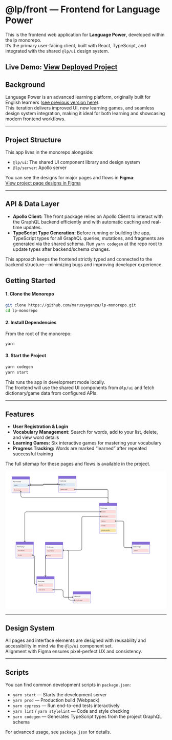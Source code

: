 # @lp/front — Frontend for Language Power

This is the frontend web application for **Language Power**, developed within the lp monorepo.  
It’s the primary user-facing client, built with React, TypeScript, and integrated with the shared `@lp/ui` design system.

## Live Demo: [View Deployed Project](https://lp-monorepo-1.onrender.com)

## Background

Language Power is an advanced learning platform, originally built for English learners ([see previous version here](https://github.com/marusyaganza/language-power)).  
This iteration delivers improved UI, new learning games, and seamless design system integration, making it ideal for both learning and showcasing modern frontend workflows.

---

## Project Structure

This app lives in the monorepo alongside:

- `@lp/ui`: The shared UI component library and design system
- `@lp/server`: Apollo server

You can see the designs for major pages and flows in **Figma**:  
[View project page designs in Figma](https://www.figma.com/design/uLznHs3pU0bQqy7Wwn3xQx/Design-system?node-id=2-228&t=cV9Um1WVsmJJoaFu-1)

---

## API & Data Layer

- **Apollo Client:** The front package relies on Apollo Client to interact with the GraphQL backend efficiently and with automatic caching and real-time updates.
- **TypeScript Type Generation:** Before running or building the app, TypeScript types for all GraphQL queries, mutations, and fragments are generated via the shared schema. Run `yarn codegen` at the repo root to update types after backend/schema changes.

This approach keeps the frontend strictly typed and connected to the backend structure—minimizing bugs and improving developer experience.

## Getting Started

#### 1. Clone the Monorepo

```bash
git clone https://github.com/marusyaganza/lp-monorepo.git
cd lp-monorepo
```

#### 2. Install Dependencies

From the root of the monorepo:

```bash
yarn
```

#### 3. Start the Project

```bash
yarn codegen
yarn start
```

This runs the app in development mode locally.  
The frontend will use the shared UI components from `@lp/ui` and fetch dictionary/game data from configured APIs.

---

## Features

- **User Registration & Login**
- **Vocabulary Management:** Search for words, add to your list, delete, and view word details
- **Learning Games:** Six interactive games for mastering your vocabulary
- **Progress Tracking:** Words are marked “learned” after repeated successful training

The full sitemap for these pages and flows is available in the project.

![Site map](docs/site-map.png)

---

## Design System

All pages and interface elements are designed with reusability and accessibility in mind via the `@lp/ui` component set.  
Alignment with Figma ensures pixel-perfect UX and consistency.

---

## Scripts

You can find common development scripts in `package.json`:

- `yarn start` — Starts the development server
- `yarn prod` — Production build (Webpack)
- `yarn cypress` — Run end-to-end tests interactively
- `yarn lint` / `yarn stylelint` — Code and style checking
- `yarn codegen` — Generates TypeScript types from the project GraphQL schema

For advanced usage, see `package.json` for details.
